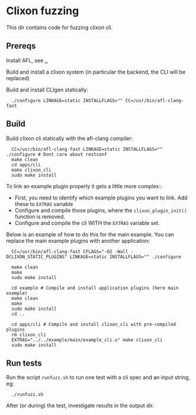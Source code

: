 # Clixon fuzzing

This dir contains code for fuzzing clixon cli. 

## Prereqs

Install AFL, see [..](..)

Build and install a clixon system (in particular the backend, the CLI will be replaced)

Build and install CLIgen statically:
```
  ./configure LINKAGE=static INSTALLFLAGS="" CC=/usr/bin/afl-clang-fast
```

## Build

Build clixon cli statically with the afl-clang compiler:

```
  CC=/usr/bin/afl-clang-fast LINKAGE=static INSTALLFLAGS="" ./configure # Dont care about restconf
  make clean
  cd apps/cli
  make clixon_cli
  sudo make install
```

To link an example plugin properly it gets a little more complex::

- First, you need to identify which example plugins you want to link. Add these to `EXTRAS` variable
- Configure and compile those plugins, where the `clixon_plugin_init()` function is removed.
- Configure and compile the cli WITH the `EXTRAS` variable set.

Below is an example of how to do this for the main example. You can replace the main example plugins with another application:
```
  CC=/usr/bin/afl-clang-fast CFLAGS="-O2 -Wall -DCLIXON_STATIC_PLUGINS" LINKAGE=static INSTALLFLAGS="" ./configure

  make clean
  make
  sudo make install
  
  cd example # Compile and install application plugins (here main example)
  make clean
  make
  sudo make install 
  cd ..

  cd apps/cli # Compile and install clixon_cli with pre-compiled plugins
  rm clixon_cli
  EXTRAS="../../example/main/example_cli.o" make clixon_cli
  sudo make install
```

## Run tests

Run the script `runfuzz.sh` to run one test with a cli spec and an input string, eg:
```
  ./runfuzz.sh
```

After (or during) the test, investigate results in the output dir.
